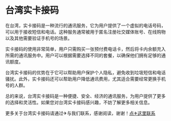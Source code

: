 # 台湾实卡接码

在台湾，实卡接码是一种流行的通讯服务，它为用户提供了一个虚拟的电话号码，可以用于接收短信和电话。这种服务通常被用于匿名注册社交媒体账号、在线购物以及其他需要验证手机号的场景。

实卡接码的使用非常简单，用户只需购买一张预付费电话卡，然后将卡内余额充入所需的通讯服务中。用户可以根据需要选择不同的套餐，以确保他们拥有足够的通讯额度。

台湾实卡接码的优势在于它可以帮助用户保护个人隐私，避免收到垃圾短信和电话骚扰。此外，实卡接码还可以帮助用户降低通讯费用，尤其适合需要经常更换手机号的人群。

总的来说，台湾实卡接码是一种便捷、安全、经济的通讯服务，为用户提供了更多的选择和灵活性。如果您对台湾实卡接码感兴趣，不妨了解更多相关信息。

更多关于台湾实卡接码请通过✈与我们联系，感谢阅读，谢谢！[点✈这里联系](https://c.k02.cc)